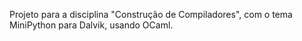 Projeto para a disciplina "Construção de Compiladores", com o tema MiniPython para Dalvik, usando OCaml.